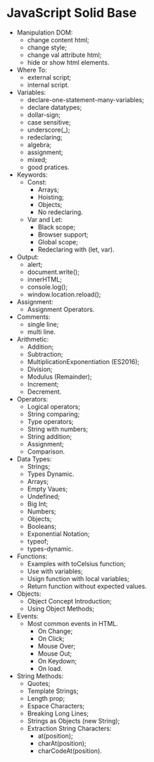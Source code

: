 # JavaScript Solid Base

- Manipulation DOM:
  - change content html;
  - change style;
  - change val attribute html;
  - hide or show html elements.
- Where To:
  - external script;
  - internal script.
- Variables:
  - declare-one-statement-many-variables;
  - declare datatypes;
  - dollar-sign;
  - case sensitive;
  - underscore(_);
  - redeclaring;
  - algebra;
  - assignment;
  - mixed;
  - good pratices.
- Keywords:
  - Const:
    - Arrays;
    - Hoisting;
    - Objects;
    - No redeclaring.
  - Var and Let:
    - Black scope;
    - Browser support;
    - Global scope;
    - Redeclaring with (let, var).
- Output:
  - alert;
  - document.write();
  - innerHTML;
  - console.log();
  - window.location.reload();
- Assignment:
  - Assignment Operators.
- Comments:
  - single line;
  - multi line.
- Arithmetic:
  - Addition;
  - Subtraction;
  - MultiplicationExponentiation (ES2016);
  - Division;
  - Modulus (Remainder);
  - Increment;
  - Decrement.
- Operators:
  - Logical operators;
  - String comparing;
  - Type operators;
  - String with numbers;
  - String addition;
  - Assignment;
  - Comparison.
- Data Types:
  - Strings;
  - Types Dynamic.
  - Arrays;
  - Empty Vaues;
  - Undefined;
  - Big Int;
  - Numbers;
  - Objects;
  - Booleans;
  - Exponential Notation;
  - typeof;
  - types-dynamic.
- Functions:
  - Examples with toCelsius function;
  - Use with variables;
  - Usign function with local variables;
  - Return function without expected values.
- Objects:
  - Object Concept Introduction;
  - Using Object Methods;
- Events:
  - Most common events in HTML.
    - On Change;
    - On Click;
    - Mouse Over;
    - Mouse Out;
    - On Keydown;
    - On load.
- String Methods:
  - Quotes;
  - Template Strings;
  - Length prop;
  - Espace Characters;
  - Breaking Long Lines;
  - Strings as Objects (new String);
  - Extraction String Characters:
      - at(position);
      - charAt(position);
      - charCodeAt(position).
